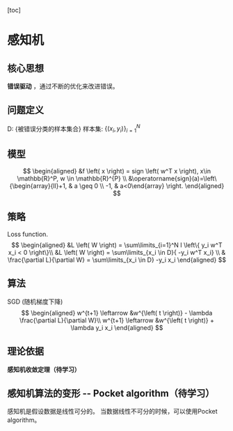 [toc]
# 感知机
## 核心思想
**错误驱动** ，通过不断的优化来改进错误。
## 问题定义
D: {被错误分类的样本集合}
样本集: $\left\{ \left( x_i, y_i \right)\right\}_{i=1}^N$
## 模型
$$
\begin{aligned}
&f \left( x \right) = sign \left( w^T x \right), x\in \mathbb{R}^P, w \in \mathbb{R}^{P} \\
&\operatorname{sign}(a)=\left\{\begin{array}{ll}+1, & a \geq 0 \\ -1, & a<0\end{array} \right. 
\end{aligned}
$$
## 策略
Loss function.
$$
\begin{aligned}
&L \left( W \right) = \sum\limits_{i=1}^N I \left\{ y_i w^T x_i < 0 \right\}\\
&L \left( W \right) = \sum\limits_{x_i \in D}{ -y_i w^T x_i} \\
& \frac{\partial L}{\partial W} = \sum\limits_{x_i \in D}  -y_i x_i 
\end{aligned}
$$
## 算法
SGD (随机梯度下降)
$$
\begin{aligned}
w^{t+1} \leftarrow &w^{\left( t \right)} - \lambda \frac{\partial L}{\partial W}\\
w^{t+1} \leftarrow &w^{\left( t \right)} + \lambda y_i x_i 
\end{aligned}
$$
## 理论依据
**感知机收敛定理（待学习）**

## 感知机算法的变形 -- **Pocket algorithm（待学习）**
感知机是假设数据是线性可分的。
当数据线性不可分的时候，可以使用Pocket algorithm。

